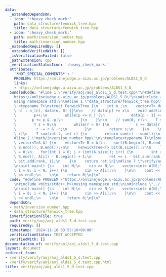```yaml
---
data:
  _extendedDependsOn:
  - icon: ':heavy_check_mark:'
    path: data_structure/fenwick_tree.hpp
    title: data_structure/fenwick_tree.hpp
  - icon: ':heavy_check_mark:'
    path: math/inversion_number.hpp
    title: math/inversion_number.hpp
  _extendedRequiredBy: []
  _extendedVerifiedWith: []
  _isVerificationFailed: false
  _pathExtension: cpp
  _verificationStatusIcon: ':heavy_check_mark:'
  attributes:
    '*NOT_SPECIAL_COMMENTS*': ''
    PROBLEM: https://onlinejudge.u-aizu.ac.jp/problems/ALDS1_5_D
    links:
    - https://onlinejudge.u-aizu.ac.jp/problems/ALDS1_5_D
  bundledCode: "#line 1 \"verify/aoj/aoj_alds1_5_d.test.cpp\"\n#define PROBLEM \"\
    https://onlinejudge.u-aizu.ac.jp/problems/ALDS1_5_D\"\n\n#include <bits/stdc++.h>\n\
    using namespace std;\n\n#line 1 \"data_structure/fenwick_tree.hpp\"\ntemplate\
    \ <typename T>\nstruct FenwickTree {\n    int n_;\n    vector<T> data;\n    FenwickTree(int\
    \ n) : n_(n), data(n, 0) {}\n\n    // data[p] += x\n    void add(int p, T x) {\n\
    \        p++;\n        while(p <= n_) {\n            data[p - 1] += x;\n     \
    \       p += p & -p;\n        }\n    }\n\n    // sum[0, r)\n    T sum(int r) {\n\
    \        T s = 0;\n        while(r > 0) {\n            s += data[r - 1];\n   \
    \         r -= r & -r;\n        }\n        return s;\n    }\n    \n    // sum[l,\
    \ r)\n    T sum(int l, int r) {\n        return sum(r) - sum(l);\n    }\n};\n\
    #line 2 \"math/inversion_number.hpp\"\n\ntemplate<typename T>\nlong long inversion_number(const\
    \ vector<T>& A) {\n    vector<T> B = A;\n    sort(B.begin(), B.end());\n    B.erase(unique(B.begin(),\
    \ B.end()), B.end());\n\n    FenwickTree<T> bit(B.size());\n\n    long long ret\
    \ = 0;\n    for(int i = 0; i < (int)A.size(); i++) {\n        int rank = lower_bound(B.begin(),\
    \ B.end(), A[i]) - B.begin() + 1;\n        ret += i - bit.sum(rank);\n       \
    \ bit.add(rank, 1);\n    }\n    return ret;\n}\n#line 7 \"verify/aoj/aoj_alds1_5_d.test.cpp\"\
    \n\nint main() {\n    int N;\n    cin >> N;\n    vector<int> A(N);\n    for(int\
    \ i = 0; i < N; i++) {\n        cin >> A[i];\n    }\n\n    cout << inversion_number<int>(A)\
    \ << endl;\n    \n\n    return 0;\n}\n"
  code: "#define PROBLEM \"https://onlinejudge.u-aizu.ac.jp/problems/ALDS1_5_D\"\n\
    \n#include <bits/stdc++.h>\nusing namespace std;\n\n#include \"../../math/inversion_number.hpp\"\
    \n\nint main() {\n    int N;\n    cin >> N;\n    vector<int> A(N);\n    for(int\
    \ i = 0; i < N; i++) {\n        cin >> A[i];\n    }\n\n    cout << inversion_number<int>(A)\
    \ << endl;\n    \n\n    return 0;\n}\n"
  dependsOn:
  - math/inversion_number.hpp
  - data_structure/fenwick_tree.hpp
  isVerificationFile: true
  path: verify/aoj/aoj_alds1_5_d.test.cpp
  requiredBy: []
  timestamp: '2024-11-16 03:55:10+09:00'
  verificationStatus: TEST_ACCEPTED
  verifiedWith: []
documentation_of: verify/aoj/aoj_alds1_5_d.test.cpp
layout: document
redirect_from:
- /verify/verify/aoj/aoj_alds1_5_d.test.cpp
- /verify/verify/aoj/aoj_alds1_5_d.test.cpp.html
title: verify/aoj/aoj_alds1_5_d.test.cpp
---
```

